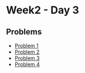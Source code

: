 # Week2 - Day 3

## Problems
- [Problem 1](https://leetcode.com/problems/power-of-four/description/?envType=problem-list-v2&envId=bit-manipulation)
- [Problem 2](https://leetcode.com/problems/counting-bits/description/?envType=problem-list-v2&envId=bit-manipulation)
- [Problem 3](https://leetcode.com/problems/missing-number/description/?envType=problem-list-v2&envId=bit-manipulation)
- [Problem 4](https://leetcode.com/problems/find-the-duplicate-number/)
